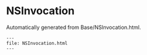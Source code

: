 
# NSInvocation

Automatically generated from Base/NSInvocation.html.

``` {raw} html
---
file: NSInvocation.html
---
```

